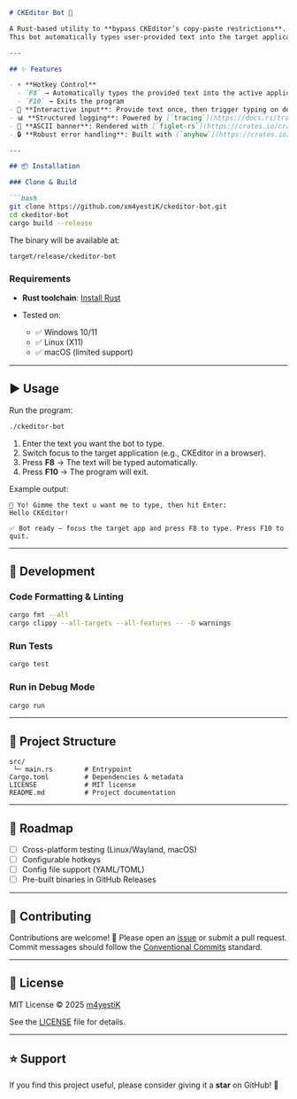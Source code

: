 ````markdown
# CKEditor Bot 🚀

A Rust-based utility to **bypass CKEditor’s copy-paste restrictions**.  
This bot automatically types user-provided text into the target application using hotkeys.

---

## ✨ Features

- ⚡ **Hotkey Control**
  - `F8` → Automatically types the provided text into the active application
  - `F10` → Exits the program
- 📝 **Interactive input**: Provide text once, then trigger typing on demand
- 📊 **Structured logging**: Powered by [`tracing`](https://docs.rs/tracing)
- 🎨 **ASCII banner**: Rendered with [`figlet-rs`](https://crates.io/crates/figlet-rs)
- 🔒 **Robust error handling**: Built with [`anyhow`](https://crates.io/crates/anyhow)

---

## 📦 Installation

### Clone & Build

```bash
git clone https://github.com/xm4yestiK/ckeditor-bot.git
cd ckeditor-bot
cargo build --release
````

The binary will be available at:

```
target/release/ckeditor-bot
```

### Requirements

* **Rust toolchain**: [Install Rust](https://www.rust-lang.org/tools/install)
* Tested on:

  * ✅ Windows 10/11
  * ✅ Linux (X11)
  * ✅ macOS (limited support)

---

## ▶ Usage

Run the program:

```bash
./ckeditor-bot
```

1. Enter the text you want the bot to type.
2. Switch focus to the target application (e.g., CKEditor in a browser).
3. Press **F8** → The text will be typed automatically.
4. Press **F10** → The program will exit.

Example output:

```
🤖 Yo! Gimme the text u want me to type, then hit Enter:
Hello CKEditor!

✅ Bot ready — focus the target app and press F8 to type. Press F10 to quit.
```

---

## 🔧 Development

### Code Formatting & Linting

```bash
cargo fmt --all
cargo clippy --all-targets --all-features -- -D warnings
```

### Run Tests

```bash
cargo test
```

### Run in Debug Mode

```bash
cargo run
```

---

## 📂 Project Structure

```
src/
 └─ main.rs        # Entrypoint
Cargo.toml         # Dependencies & metadata
LICENSE            # MIT license
README.md          # Project documentation
```

---

## 🚀 Roadmap

* [ ] Cross-platform testing (Linux/Wayland, macOS)
* [ ] Configurable hotkeys
* [ ] Config file support (YAML/TOML)
* [ ] Pre-built binaries in GitHub Releases

---

## 🤝 Contributing

Contributions are welcome! 🙌
Please open an [issue](https://github.com/xm4yestiK/ckeditor-bot/issues) or submit a pull request.
Commit messages should follow the [Conventional Commits](https://www.conventionalcommits.org/) standard.

---

## 📜 License

MIT License © 2025 [m4yestiK](https://github.com/xm4yestiK)

See the [LICENSE](LICENSE) file for details.

---

## ⭐ Support

If you find this project useful, please consider giving it a **star** on GitHub! 🌟

```